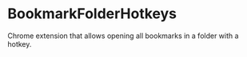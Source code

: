 # BookmarkFolderHotkeys
Chrome extension that allows opening all bookmarks in a folder with a hotkey.
